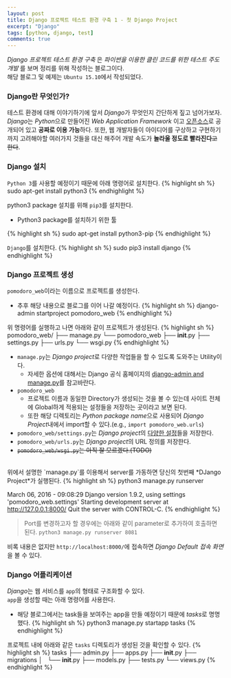 ```yaml
---
layout: post
title: Django 프로젝트 테스트 환경 구축 1 - 첫 Django Project
excerpt: "Django"
tags: [python, django, test]
comments: true
---
```


*Django 프로젝트 테스트 환경 구축* 은 *파이썬을 이용한 클린 코드를 위한 테스트 주도 개발* 를 보며 정리를 위해 작성하는 블로그이다.  
해당 블로그 및 예제는 `Ubuntu 15.10`에서 작성되었다.  


### Django란 무엇인가?
테스트 환경에 대해 이야기하기에 앞서 *Django*가 무엇인지 간단하게 짚고 넘어가보자.  
*Django*는 *Python*으로 만들어진 *Web Application Framework* 이고 [오픈소스](https://github.com/django/django)로 공개되어 있고 **공짜로 이용 가능**하다. 
또한, 웹 개발자들이 아이디어를 구상하고 구현하기까지 고려해야할 여러가지 것들을 대신 해주어 개발 속도가 **놀라울 정도로 빨라진다**~~고 한다~~.  

### Django 설치
`Python 3`를 사용할 예정이기 때문에 아래 명령어로 설치한다.
{% highlight sh %}
sudo apt-get install python3
{% endhighlight %}

python3 package 설치를 위해 `pip3`를 설치한다.  

- Python3 package를 설치하기 위한 툴

{% highlight sh %}
sudo apt-get install python3-pip
{% endhighlight %}

`Django`를 설치한다.
{% highlight sh %}
sudo pip3 install django
{% endhighlight %}

### Django 프로젝트 생성
`pomodoro_web`이라는 이름으로 프로젝트를 생성한다.
   
- 추후 해당 내용으로 블로그를 이어 나갈 예정이다.
{% highlight sh %}
django-admin startproject pomodoro_web
{% endhighlight %}

위 명령어를 실행하고 나면 아래와 같이 프로젝트가 생성된다.
{% highlight sh %}
pomodoro_web/
├── manage.py
└── pomodoro_web
    ├── __init__.py
    ├── settings.py
    ├── urls.py
    └── wsgi.py
{% endhighlight %}

- `manage.py`는 *Django project*로 다양한 작업들을 할 수 있도록 도와주는 Utility이다.  
  - 자세한 옵션에 대해서는 Django 공식 홈페이지의 [django-admin and manage.py](https://docs.djangoproject.com/en/1.9/ref/django-admin/)를 참고바란다.  
- `pomodoro_web`  
  - 프로젝트 이름과 동일한 Directory가 생성되는 것을 볼 수 있는데 사이트 전체에 Global하게 적용되는 설정들을 저장하는 곳이라고 보면 된다.  
  - 또한 해당 디렉토리는 *Python package name*으로 사용되어 *Django Project*내에서 import할 수 있다.(e.g., `import pomodoro_web.urls`)  
- `pomodoro_web/settings.py`는 *Django project*의 [다양한 설정](https://docs.djangoproject.com/en/1.9/topics/settings/)들을 저장한다.  
- `pomodoro_web/urls.py`는 *Django project*의 URL 정의를 저장한다.  
- ~~`pomodoro_web/wsgi.py`는 아직 잘 모르겠다.(TODO)~~  

<br>
위에서 설명한 `manage.py`를 이용해서 server를 가동하면 당신의 첫번째 *DJango Project*가 실행된다.
{% highlight sh %}
python3 manage.py runserver

March 06, 2016 - 09:08:29
Django version 1.9.2, using settings 'pomodoro_web.settings'
Starting development server at http://127.0.0.1:8000/
Quit the server with CONTROL-C.
{% endhighlight %}
> Port를 변경하고자 할 경우에는 아래와 같이 parameter로 추가하여 호출하면 된다.
`python3 manage.py runserver 8081`

비록 내용은 없지만 `http://localhost:8000/`에 접속하면 *Django Default 접속 화면*을 볼 수 있다.

### Django 어플리케이션
*Django*는 웹 서비스를 `app`의 형태로 구조화할 수 있다.  
`app`을 생성할 때는 아래 명령어를 사용한다.  

- 해당 블로그에서는 task들을 보여주는 app을 만들 예정이기 때문에 *tasks*로 명명했다.
{% highlight sh %}
python3 manage.py startapp tasks
{% endhighlight %}

프로젝트 내에 아래와 같은 `tasks` 디렉토리가 생성된 것을 확인할 수 있다.
{% highlight sh %}
tasks
├── admin.py
├── apps.py
├── __init__.py
├── migrations
│   └── __init__.py
├── models.py
├── tests.py
└── views.py
{% endhighlight %}

